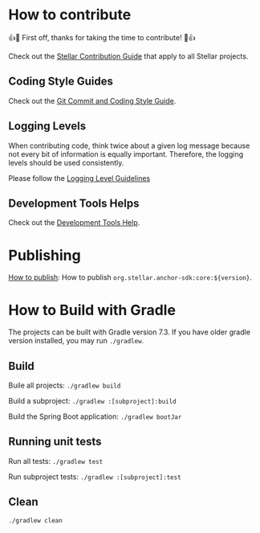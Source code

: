 # How to contribute

👍🎉 First off, thanks for taking the time to contribute! 🎉👍

Check out the [Stellar Contribution Guide](https://github.com/stellar/.github/blob/master/CONTRIBUTING.md) that apply to all Stellar projects.

## Coding Style Guides
Check out the [Git Commit and Coding Style Guide](./git-and-coding-style.md).

## Logging Levels
When contributing code, think twice about a given log message because not every bit of information is equally important. 
Therefore, the logging levels should be used consistently.

Please follow the [Logging Level Guidelines](./logging-level-guidelines.md)

## Development Tools Helps
Check out the [Development Tools Help](./developer-tools.md).

# Publishing 
[How to publish](publishing.md): How to publish `org.stellar.anchor-sdk:core:${version}`.

# How to Build with Gradle
The projects can be built with Gradle version 7.3. If you have older gradle version installed, you may run `./gradlew`.

## Build
Buile all projects: `./gradlew build`

Build a subproject: `./gradlew :[subproject]:build`

Build the Spring Boot application: `./gradlew bootJar`

## Running unit tests
Run all tests: `./gradlew test`

Run subproject tests: `./gradlew :[subproject]:test`

## Clean
`./gradlew clean`

